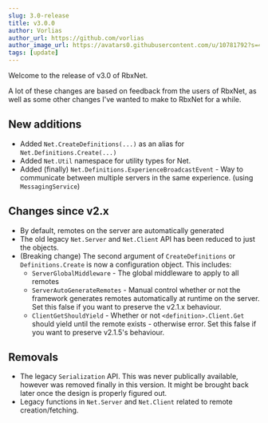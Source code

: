 ```yaml
---
slug: 3.0-release
title: v3.0.0
author: Vorlias
author_url: https://github.com/vorlias
author_image_url: https://avatars0.githubusercontent.com/u/10781792?s=400&v=4
tags: [update]
---
```


Welcome to the release of v3.0 of RbxNet.

A lot of these changes are based on feedback from the users of RbxNet, as well as some other changes I've wanted to make to RbxNet for a while.

## New additions
- Added `Net.CreateDefinitions(...)` as an alias for `Net.Definitions.Create(...)`
- Added `Net.Util` namespace for utility types for Net.
- Added (finally) `Net.Definitions.ExperienceBroadcastEvent` - Way to communicate between multiple servers in the same experience. (using `MessagingService`)

## Changes since v2.x
- By default, remotes on the server are automatically generated
- The old legacy `Net.Server` and `Net.Client` API has been reduced to just the objects.
- (Breaking change) The second argument of `CreateDefinitions` or `Definitions.Create` is now a configuration object.
    This includes:
    - `ServerGlobalMiddleware` - The global middleware to apply to all remotes
    - `ServerAutoGenerateRemotes` - Manual control whether or not the framework generates remotes automatically at runtime on the server. Set this false if you want to preserve the v2.1.x behaviour.
    - `ClientGetShouldYield` - Whether or not `<definition>.Client.Get` should yield until the remote exists - otherwise error. Set this false if you want to preserve v2.1.5's behaviour.

## Removals
- The legacy `Serialization` API. This was never publically available, however was removed finally in this version. It might be brought back later once the design is properly figured out.
- Legacy functions in `Net.Server` and `Net.Client` related to remote creation/fetching.
